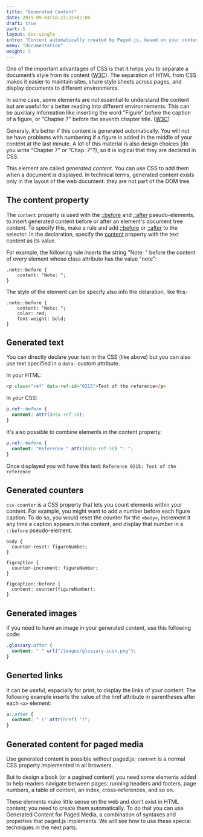 ```yaml
---
title: "Generated Content"
date: 2019-09-03T18:23:22+02:00
draft: true
part: 5
layout: doc-single
intro: "Content automatically created by Paged.js, based on your content, and you can put it in margins!"  
menu: "documentation"
weight: 5
---
```



One of the important advantages of CSS is that it helps you to separate a document’s style from its content ([W3C](https://www.w3.org/standards/webdesign/htmlcss#whatcss)). The separation of HTML from CSS makes it easier to maintain sites, share style sheets across pages, and display documents to different environments.

In some case, some elements are not essential to understand the content but are useful for a better reading into different environnements. This can be auxiliary information like inserting the word "Figure" before the caption of a figure, or "Chapter 7" before the seventh chapter title. ([W3C](https://www.w3.org/TR/CSS2/generate.html))

Generaly, it's better if this content is generated automatically. You will not be have problems with numbering if a figure is added in the middle of your content at the last minute. A lot of this material is also design choices (do you write "Chapter 7" or "Chap. 7"?), so it is logical that they are declared in CSS.

This element are called _generated content_. You can use CSS to add them when a document is displayed. In technical terms, generated content exists only in the layout of the web document: they are not part of the DOM tree.

## The content property

The `content` property is used with the [::before](https://www.w3schools.com/cssref/sel_before.asp) and [::after](https://www.w3schools.com/cssref/sel_after.asp) pseudo-elements, to insert generated content before or after an element's document tree content. To specify this, make a rule and add [::before](https://webplatform.github.io/docs/css/selectors/pseudo-elements/::before) or [::after](https://webplatform.github.io/docs/css/selectors/pseudo-elements/::after) to the selector. In the declaration, specify the [content](https://webplatform.github.io/docs/css/properties/content) property with the text content as its value.

For example, the following rule inserts the string "Note: " before the content of every element whose class attribute has the value "note":

```
.note::before {
	content: "Note: ";
}
```

The style of the element can be specify also info the delaration, like this:

```
.note::before {
	content: "Note: ";
	color: red;
	font-weight: bold;
}
```

## Generated text

You can directly declare your text in the CSS (like above) but you can also use text specified in a `data-` custom attribute.

In your HTML:

```html
<p class="ref" data-ref-id="0215">Text of the reference</p>
```

In your CSS:

```css
p.ref::before {
  content: attr(data-ref-id);
}
```

It's also possible to combine elements in the content property:

```css
p.ref::before {
  content: "Reference " attr(data-ref-id) ": ";
}
```

Once displayed you will have this text: `Reference 0215: Text of the reference`

## Generated counters

`css-counter` is a CSS property that lets you count elements within your content. For example, you might want to add a number before each figure caption. To do so, you would reset the counter for the `<body>`, increment it any time a caption appears in the content, and display that number in a `::before` pseudo-element.

```
body {
  counter-reset: figureNumber;
}

figcaption {
  counter-increment: figureNumber;
}

figcaption::before {
  content: counter(figureNumber);
}
```

## Generated images

If you need to have an image in your generated content, use this following code:

```css
.glossary:after {
  content: " " url("/images/glossary-icon.png");
}
```

## Generted links

It can be useful, espacially for print, to display the links of your content. The following example inserts the value of the href attribute in parentheses after each `<a>` element:

```css
a::after {
  content: " (" attr(href) ")";
}
```

## Generated content for paged media

Use generated content is possible without paged.js; `content` is a normal CSS property implemented in all browsers.

But to design a book (or a pagined content) you need some elements added to help readers navigate between pages: running headers and footers, page numbers, a table of content, an index, cross-references, and so on.

These elements make little sense on the web and don’t exist in HTML content; you need to create them automatically. To do that you can use Generated Content for Paged Media, a combination of syntaxes and properties that paged.js implements. We will see how to use these special techniques in the next parts.
